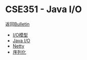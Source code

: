 # CSE351 - Java I/O

返回[Bulletin](./bulletin.md)

- [I/O模型](./CSE3511.md)
- [Java I/O](./CSE3512.md)
- [Netty](./CSE3513.md)
- [序列化](./CSE3514.md)


